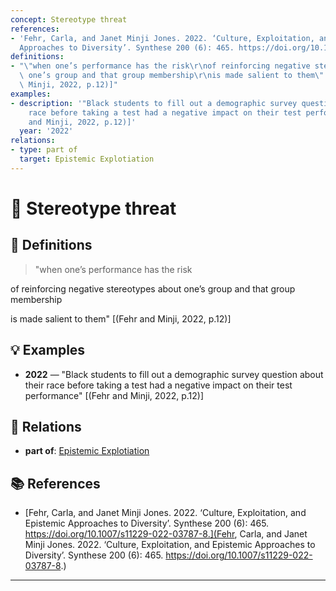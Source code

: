 ```yaml
---
concept: Stereotype threat
references:
- 'Fehr, Carla, and Janet Minji Jones. 2022. ‘Culture, Exploitation, and Epistemic
  Approaches to Diversity’. Synthese 200 (6): 465. https://doi.org/10.1007/s11229-022-03787-8.'
definitions:
- "\"when one’s performance has the risk\r\nof reinforcing negative stereotypes about\
  \ one’s group and that group membership\r\nis made salient to them\"  [(Fehr and\
  \ Minji, 2022, p.12)]"
examples:
- description: '"Black students to fill out a demographic survey question about their
    race before taking a test had a negative impact on their test performance" [(Fehr
    and Minji, 2022, p.12)]'
  year: '2022'
relations:
- type: part of
  target: Epistemic Explotiation
---
```


# 🧠 Stereotype threat

## 📖 Definitions

> "when one’s performance has the risk
of reinforcing negative stereotypes about one’s group and that group membership
is made salient to them"  [(Fehr and Minji, 2022, p.12)]

## 💡 Examples

- **2022** — "Black students to fill out a demographic survey question about their race before taking a test had a negative impact on their test performance" [(Fehr and Minji, 2022, p.12)]

## 🔗 Relations

- **part of**: [Epistemic Explotiation](./epistemic-explotiation.md)

## 📚 References

- [Fehr, Carla, and Janet Minji Jones. 2022. ‘Culture, Exploitation, and Epistemic Approaches to Diversity’. Synthese 200 (6): 465. https://doi.org/10.1007/s11229-022-03787-8.](Fehr, Carla, and Janet Minji Jones. 2022. ‘Culture, Exploitation, and Epistemic Approaches to Diversity’. Synthese 200 (6): 465. https://doi.org/10.1007/s11229-022-03787-8.)


---

<script src="https://giscus.app/client.js"
        data-repo="natesheehan/conceptcartography"
        data-repo-id="R_kgDOPB5QiQ"
        data-category="General"
        data-category-id="DIC_kwDOPB5Qic4CsAxd"
        data-mapping="pathname"
        data-strict="0"
        data-reactions-enabled="1"
        data-emit-metadata="0"
        data-input-position="bottom"
        data-theme="catppuccin_mocha"
        data-lang="en"
        crossorigin="anonymous"
        async>
</script>
